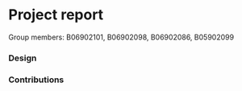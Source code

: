 # Project report

Group members: B06902101, B06902098, B06902086, B05902099


### Design


### Contributions
